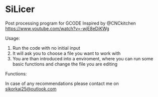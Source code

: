 # SiLicer
Post processing program for GCODE
Inspired by @CNCkitchen https://www.youtube.com/watch?v=-wjE8eDiKWg 

Usage:
1) Run the code with no initial input
2) It will ask you to choose a file you want to work with
3) You are than introduced into a enviroment, where you can run some basic functions and change the file you are editing

Functions:

In case of any recommendations please contact me on sikorkaj25@outlook.com
